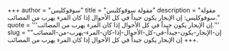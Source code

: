 +++
author = "سوفوكليس"
title = "مقولة سوفوكليس"
description = "مقولة سوفوكليس: إن الإبحار يكون جيداً في كل الأحوال إذا كان المرء يهرب من المصائب."
quote = '''إن الإبحار يكون جيداً في كل الأحوال إذا كان المرء يهرب من المصائب.''' 
slug = "إن-الإبحار-يكون-جيداً-في-كل-الأحوال-إذا-كان-المرء-يهرب-من-المصائب"
+++
إن الإبحار يكون جيداً في كل الأحوال إذا كان المرء يهرب من المصائب.
